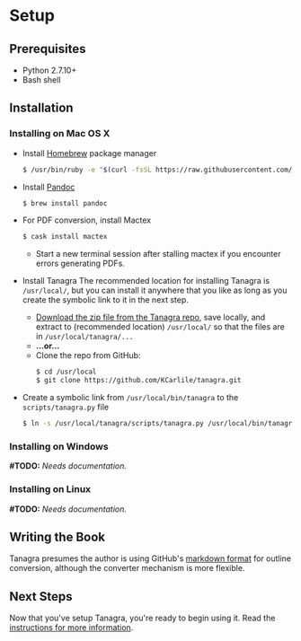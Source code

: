 # Setup
## Prerequisites
- Python 2.7.10+
- Bash shell

## Installation
### Installing on Mac OS X
- Install [Homebrew](https://brew.sh/) package manager
  ```bash
  $ /usr/bin/ruby -e "$(curl -fsSL https://raw.githubusercontent.com/Homebrew/install/master/install)"
  ```
- Install [Pandoc](https://pandoc.org/)
   ```bash
   $ brew install pandoc
   ```
- For PDF conversion, install Mactex
   ```bash
   $ cask install mactex
   ```
   - Start a new terminal session after stalling mactex if you encounter errors generating PDFs.

- Install Tanagra
  The recommended location for installing Tanagra is `/usr/local/`, but you can install it anywhere that you like as long as you create the symbolic link to it in the next step.
   - [Download the zip file from the Tanagra repo](https://github.com/KCarlile/tanagra/archive/master.zip), save locally, and extract to (recommended location) `/usr/local/` so that the files are in `/usr/local/tanagra/...`
   - **...or...**
   - Clone the repo from GitHub:
     ```bash
     $ cd /usr/local
     $ git clone https://github.com/KCarlile/tanagra.git
     ```

- Create a symbolic link from `/usr/local/bin/tanagra` to the `scripts/tanagra.py` file
   ```bash
   $ ln -s /usr/local/tanagra/scripts/tanagra.py /usr/local/bin/tanagra
   ```

### Installing on Windows
**#TODO:** _Needs documentation._

### Installing on Linux
**#TODO:** _Needs documentation._

## Writing the Book
Tanagra presumes the author is using GitHub's [markdown format](https://guides.github.com/features/mastering-markdown/) for outline conversion, although the converter mechanism is more flexible.

## Next Steps
Now that you've setup Tanagra, you're ready to begin using it. Read the [instructions for more information](instructions.md).
